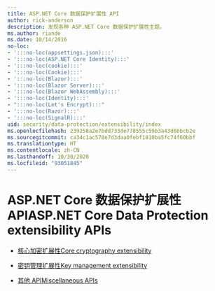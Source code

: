 ```yaml
---
title: ASP.NET Core 数据保护扩展性 API
author: rick-anderson
description: 发现各种 ASP.NET Core 数据保护扩展性主题。
ms.author: riande
ms.date: 10/14/2016
no-loc:
- ':::no-loc(appsettings.json):::'
- ':::no-loc(ASP.NET Core Identity):::'
- ':::no-loc(cookie):::'
- ':::no-loc(Cookie):::'
- ':::no-loc(Blazor):::'
- ':::no-loc(Blazor Server):::'
- ':::no-loc(Blazor WebAssembly):::'
- ':::no-loc(Identity):::'
- ":::no-loc(Let's Encrypt):::"
- ':::no-loc(Razor):::'
- ':::no-loc(SignalR):::'
uid: security/data-protection/extensibility/index
ms.openlocfilehash: 239258a2e7bdd733de778555c59b3a43d6bbcb2e
ms.sourcegitcommit: ca34c1ac578e7d3daa0febf1810ba5fc74f60bbf
ms.translationtype: HT
ms.contentlocale: zh-CN
ms.lasthandoff: 10/30/2020
ms.locfileid: "93051845"
---
```

# <a name="aspnet-core-data-protection-extensibility-apis"></a><span data-ttu-id="b02f7-103">ASP.NET Core 数据保护扩展性 API</span><span class="sxs-lookup"><span data-stu-id="b02f7-103">ASP.NET Core Data Protection extensibility APIs</span></span>

* [<span data-ttu-id="b02f7-104">核心加密扩展性</span><span class="sxs-lookup"><span data-stu-id="b02f7-104">Core cryptography extensibility</span></span>](xref:security/data-protection/extensibility/core-crypto)

* [<span data-ttu-id="b02f7-105">密钥管理扩展性</span><span class="sxs-lookup"><span data-stu-id="b02f7-105">Key management extensibility</span></span>](xref:security/data-protection/extensibility/key-management)

* [<span data-ttu-id="b02f7-106">其他 API</span><span class="sxs-lookup"><span data-stu-id="b02f7-106">Miscellaneous APIs</span></span>](xref:security/data-protection/extensibility/misc-apis)

